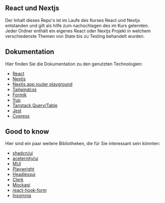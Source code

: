 ## React und Nextjs
Der Inhalt dieses Repo's ist im Laufe des Kurses React und Nextjs entstanden und gilt als hilfe zum nachschlagen des im Kurs gelernten. 
Jeder Ordner enthält ein eigenes React oder Nextjs Projekt in welchem verschiedenste Themen von State bis zu Testing behandelt wurden.

## Dokumentation
Hier finden Sie die Dokumentation zu den genutzten Technologien:
- [React](https://react.dev)
- [Nextjs](https://nextjs.org/docs)
- [Nextjs app router playground](https://app-router.vercel.app/)
- [Tailwindcss](https://tailwindcss.com)
- [Formik](https://formik.org/)
- [Yup](https://github.com/jquense/yup)
- [Tanstack Query/Table](https://tanstack.com/)
- [Jest](https://jestjs.io/)
- [Cypress](https://www.cypress.io/)

## Good to know
Hier sind ein paar weitere Bibliotheken, die für Sie interessant sein könnten:
- [shadcn/ui](https://ui.shadcn.com/)
- [aceternity/ui](https://ui.aceternity.com/)
- [MUI](https://mui.com/)
- [Playwright](https://playwright.dev/)
- [Headlessui](https://headlessui.com/)
- [Clerk](https://clerk.com/)
- [Mockapi](https://mockapi.io/)
- [react-hook-form](https://react-hook-form.com/)
- [Insomnia](https://insomnia.rest/)
